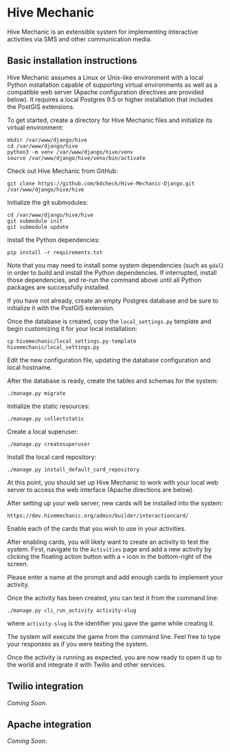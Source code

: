 # Hive Mechanic

Hive Mechanic is an extensible system for implementing interactive activities via SMS and other communication media.

## Basic installation instructions

Hive Mechanic assumes a Linux or Unix-like environment with a local Python installation capable of supporting virtual environments as well as a compatible web server (Apache configuration directives are provided below). It requires a local Postgres 9.5 or higher installation that includes the PostGIS extensions.

To get started, create a directory for Hive Mechanic files and initialize its virtual environment:

    mkdir /var/www/django/hive
    cd /var/www/django/hive
    python3 -m venv /var/www/django/hive/venv
    source /var/www/django/hive/venv/bin/activate

Check out Hive Mechanic from GitHub:

    git clone https://github.com/bdcheck/Hive-Mechanic-Django.git /var/www/django/hive/hive

Initialize the git submodules:

    cd /var/www/django/hive/hive
    git submodule init
    git submodule update

Install the Python dependencies:

    pip install -r requirements.txt

Note that you may need to install some system dependencies (such as `gdal`) in order to build and install the Python dependencies. If interrupted, install those dependencies, and re-run the command above until all Python packages are successfully installed.

If you have not already, create an empty Postgres database and be sure to initialize it with the PostGIS extension.

Once the database is created, copy the `local_settings.py` template and begin customizing it for your local installation:

    cp hivemechanic/local_settings.py-template hivemechanic/local_settings.py

Edit the new configuration file, updating the database configuration and local hostname.

After the database is ready, create the tables and schemas for the system:

    ./manage.py migrate

Initialize the static resources:

    ./manage.py collectstatic

Create a local superuser:

    ./manage.py createsuperuser

Install the local card repository:

    ./manage.py install_default_card_repository

At this point, you should set up Hive Mechanic to work with your local web server to access the web interface (Apache directions are below). 

After setting up your web server, new cards will be installed into the system:

    https://dev.hivemechanic.org/admin/builder/interactioncard/

Enable each of the cards that you wish to use in your activities.

After enabling cards, you will likely want to create an activity to test the system. First, navigate to the `Activities` page and add a new activity by clicking the floating action button with a `+` icon in the bottom-right of the screen.

Please enter a name at the prompt and add enough cards to implement your activity.

Once the activity has been created, you can test it from the command line:

    ./manage.py cli_run_activity activity-slug

where `activity-slug` is the identifier you gave the game while creating it.

The system will execute the game from the command line. Feel free to type your responses as if you were texting the system.

Once the activity is running as expected, you are now ready to open it up to the world and integrate it with Twilio and other services.

## Twilio integration

*Coming Soon.*

## Apache integration

*Coming Soon.*

